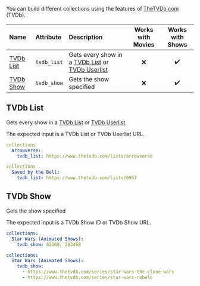 You can build different collections using the features of [TheTVDb.com](https://www.thetvdb.com/) (TVDb).

| Name | Attribute | Description | Works with Movies | Works with Shows |
| :-- | :-- | :-- | :--: | :--: |
| [TVDb List](#tvdb-list) | `tvdb_list` | Gets every show in a [TVDb List](https://www.thetvdb.com/lists) or [TVDb Userlist](https://www.thetvdb.com/lists/custom) | :x: | :heavy_check_mark: |
| [TVDb Show](#tvdb-show) | `tvdb_show` | Gets the show specified | :x: | :heavy_check_mark: |

## TVDb List
Gets every show in a [TVDb List](https://www.thetvdb.com/lists) or [TVDb Userlist](https://www.thetvdb.com/lists/custom)

The expected input is a TVDb List or TVDb Userlist URL.

```yaml
collections
  Arrowverse:
    tvdb_list: https://www.thetvdb.com/lists/arrowverse
```
```yaml
collections
  Saved by the Bell:
    tvdb_list: https://www.thetvdb.com/lists/6957
```

## TVDb Show
Gets the show specified

The expected input is a TVDb Show ID or TVDb Show URL.

```yaml
collections:
  Star Wars (Animated Shows):
    tvdb_show: 83268, 283468
```
```yaml
collections:
  Star Wars (Animated Shows):
    tvdb_show:
      - https://www.thetvdb.com/series/star-wars-the-clone-wars
      - https://www.thetvdb.com/series/star-wars-rebels
```